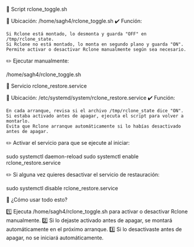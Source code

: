 📌 Script rclone_toggle.sh

📂 Ubicación: /home/sagh4/rclone_toggle.sh
✔️ Función:

    Si Rclone está montado, lo desmonta y guarda "OFF" en /tmp/rclone_state.
    Si Rclone no está montado, lo monta en segundo plano y guarda "ON".
    Permite activar o desactivar Rclone manualmente según sea necesario.

✏️ Ejecutar manualmente:

/home/sagh4/rclone_toggle.sh

📌 Servicio rclone_restore.service

📂 Ubicación: /etc/systemd/system/rclone_restore.service
✔️ Función:

    En cada arranque, revisa si el archivo /tmp/rclone_state dice "ON".
    Si estaba activado antes de apagar, ejecuta el script para volver a montarlo.
    Evita que Rclone arranque automáticamente si lo habías desactivado antes de apagar.

✏️ Activar el servicio para que se ejecute al iniciar:

sudo systemctl daemon-reload
sudo systemctl enable rclone_restore.service

✏️ Si alguna vez quieres desactivar el servicio de restauración:

sudo systemctl disable rclone_restore.service

🚀 ¿Cómo usar todo esto?

1️⃣ Ejecuta /home/sagh4/rclone_toggle.sh para activar o desactivar Rclone manualmente.
2️⃣ Si lo dejaste activado antes de apagar, se montará automáticamente en el próximo arranque.
3️⃣ Si lo desactivaste antes de apagar, no se iniciará automáticamente.

